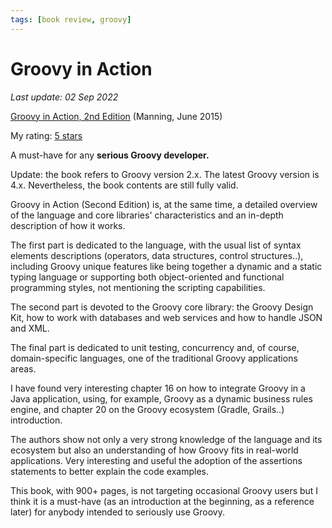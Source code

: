 ```yaml
---
tags: [book review, groovy]
---
```


# Groovy in Action

*Last update: 02 Sep 2022*

[Groovy in Action, 2nd Edition](https://www.manning.com/books/groovy-in-action-second-edition) (Manning, June 2015)

My rating: [5 stars](http://www.goodreads.com/review/show/1645279457)

A must-have for any **serious Groovy developer.**

Update: the book refers to Groovy version 2.x. The latest Groovy version is 4.x. Nevertheless, the book contents are still fully valid.

Groovy in Action (Second Edition) is, at the same time, a detailed overview of the language and core libraries' characteristics and an in-depth description of how it works.

The first part is dedicated to the language, with the usual list of syntax elements descriptions (operators, data structures, control structures..), including Groovy unique features like being together a dynamic and a static typing language or supporting both object-oriented and functional programming styles, not mentioning the scripting capabilities.

The second part is devoted to the Groovy core library: the Groovy Design Kit, how to work with databases and web services and how to handle JSON and XML.

The final part is dedicated to unit testing, concurrency and, of course, domain-specific languages, one of the traditional Groovy applications areas.

I have found very interesting chapter 16 on how to integrate Groovy in a Java application, using, for example, Groovy as a dynamic business rules engine, and chapter 20 on the Groovy ecosystem (Gradle, Grails..) introduction.

The authors show not only a very strong knowledge of the language and its ecosystem but also an understanding of how Groovy fits in real-world applications. Very interesting and useful the adoption of the assertions statements to better explain the code examples.

This book, with 900+ pages, is not targeting occasional Groovy users but I think it is a must-have (as an introduction at the beginning, as a reference later) for anybody intended to seriously use Groovy.

